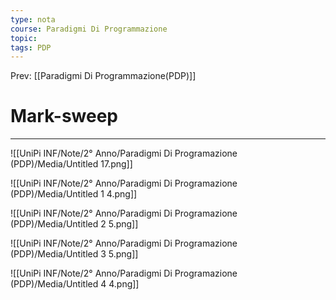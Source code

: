 ```yaml
---
type: nota
course: Paradigmi Di Programmazione
topic: 
tags: PDP
---
```


Prev: [[Paradigmi Di Programmazione(PDP)]]

# Mark-sweep
---


![[UniPi INF/Note/2° Anno/Paradigmi Di Programazione (PDP)/Media/Untitled 17.png]]

![[UniPi INF/Note/2° Anno/Paradigmi Di Programazione (PDP)/Media/Untitled 1 4.png]]

![[UniPi INF/Note/2° Anno/Paradigmi Di Programazione (PDP)/Media/Untitled 2 5.png]]

![[UniPi INF/Note/2° Anno/Paradigmi Di Programazione (PDP)/Media/Untitled 3 5.png]]

![[UniPi INF/Note/2° Anno/Paradigmi Di Programazione (PDP)/Media/Untitled 4 4.png]]
